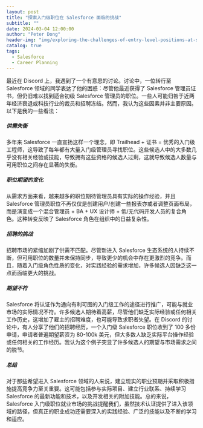 ```yaml
---
layout: post
title: "探索入门级职位在 Salesforce 面临的挑战"
subtitle: ""
date: 2024-03-04 12:00:00
author: "Peter Dong"
header-img: "img/exploring-the-challenges-of-entry-level-positions-at-salesforce.jpg"
catalog: true
tags:
  - Salesforce
  - Career Planning
---
```


最近在 Discord 上，我遇到了一个有意思的讨论。讨论中，一位转行至 Salesforce 领域的同学表达了他的困惑：尽管他最近获得了 Salesforce 管理员证书，但仍旧难以找到适合初级 Salesforce 管理员的职位。一些人可能归咎于近两年经济衰退或科技行业的裁员和招聘冻结。然而，我认为这些因素并非主要原因。以下是我的一些看法：

##### 供需失衡

多年来 Salesforce 一直宣扬这样一个理念，即 Trailhead + 证书 = 优秀的入门级工程师，这导致了每年都有大量入门级管理员寻找职位。这些候选人中的大多数几乎没有相关经验或技能，导致拥有这些资格的候选人过剩，这就导致候选人数量与可用职位之间存在显著的失衡。

##### 职位期望的变化

从需求方面来看，越来越多的职位期待管理员具有实际的操作经验，并且 Salesforce 管理员职位不再仅仅是创建用户/创建一些报表亦或者调整页面布局，而是演变成一个混合管理员 + BA + UX 设计师 + 低/无代码开发人员的复合角色。这种转变反映了 Salesforce 角色在组织中的日益复杂性。

##### 招聘的挑战

招聘市场的紧缩加剧了供需不匹配。尽管新进入 Salesforce 生态系统的人持续不断，但可用职位的数量并未保持同步，导致更少的机会中存在更激烈的竞争。而且，随着入门级角色性质的变化，对实践经验的需求增加，许多候选人因缺乏这一点而面临更大的挑战。

##### 期望不符

Salesforce 将认证作为通向有利可图的入门级工作的途径进行推广，可能与就业市场的实际情况不符。许多候选人期待着高薪，尽管他们缺乏实际经验或任何相关工作历史，这增加了雇主的招聘难度，也可能导致求职者失望。在 Discord 的讨论中，有人分享了他们的招聘经历，一个入门级 Salesforce 职位收到了 100 多份申请，申请者普遍期望薪资为 80-100k 美元，但大多数人缺乏实际平台操作经验或任何相关的工作经历。我认为这个例子突显了许多候选人的期望与市场需求之间的脱节。

##### 总结

对于那些希望进入 Salesforce 领域的人来说，建立现实的职业预期并采取积极措施提高竞争力至关重要。这可能包括参与实际项目、建立行业联系、持续学习 Salesforce 的最新功能和技术，以及开发相关的附加技能。总的来说，Salesforce 入门级职位就业市场的挑战提醒我们，虽然技术认证提供了进入该领域的路径，但真正的职业成功还需要深入的实践经验、广泛的技能以及不断的学习和适应。



